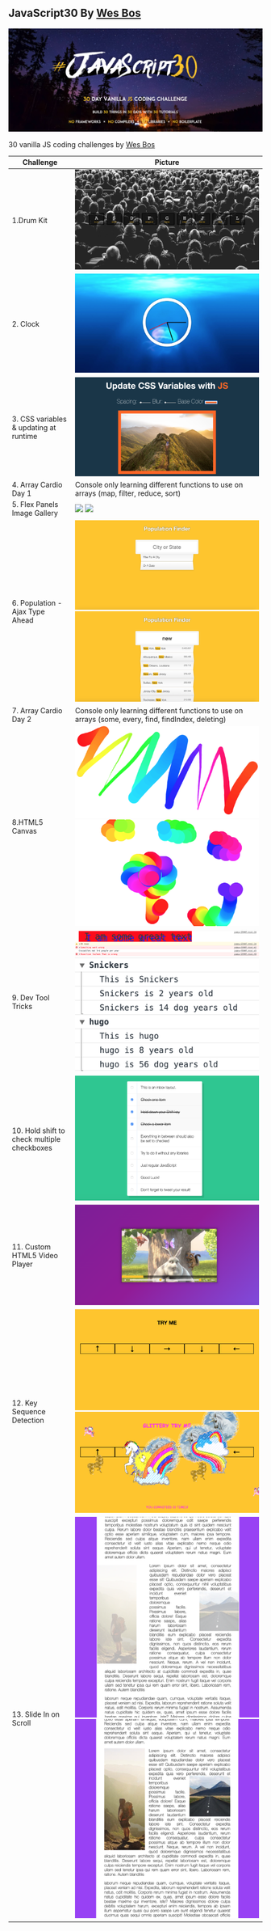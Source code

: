 ## JavaScript30 By [Wes Bos](javascript30.com)

![](./Images/HomePage.png)

30 vanilla JS coding challenges by [Wes Bos](javascript30.com)

| Challenge | Picture|
| --------- | ------ |
| 1.Drum Kit| ![](./Images/drumKit.png)|
| 2. Clock | ![](./Images/clock.png) |
| 3. CSS variables & updating at runtime | ![](./Images/cssVarables.png) |
| 4. Array Cardio Day 1 | Console only learning different functions to use on arrays (map, filter, reduce, sort) |
| 5. Flex Panels Image Gallery | ![](./Images/flexA.png) ![](./Images/flexB.png) |
| 6. Population - Ajax Type Ahead | ![](./Images/PopA.png) ![](./Images/PopB.png) |
| 7. Array Cardio Day 2 | Console only learning different functions to use on arrays (some, every, find, findIndex, deleting)|
| 8.HTML5 Canvas | ![](./Images/canvas.png) ![](./Images/canvasB.png) |
| 9. Dev Tool Tricks | ![](./Images/console.png) ![](./Images/grouping.png) |
| 10. Hold shift to check multiple checkboxes | ![](./Images/multipleCheckboxes.png) |
| 11. Custom HTML5 Video Player | ![](./Images/videoPlayer.png) |
| 12. Key Sequence Detection | ![](./Images/keyDetectA.png) ![](./Images/keyDetectB.png) |
| 13. Slide In on Scroll | ![](./Images/scrollA.png) ![](./Images/scrollB.png) |